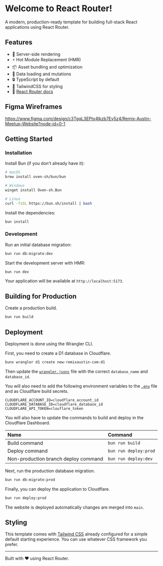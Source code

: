 # Welcome to React Router!

A modern, production-ready template for building full-stack React applications using React Router.

## Features

- 🚀 Server-side rendering
- ⚡️ Hot Module Replacement (HMR)
- 📦 Asset bundling and optimization
- 🔄 Data loading and mutations
- 🔒 TypeScript by default
- 🎉 TailwindCSS for styling
- 📖 [React Router docs](https://reactrouter.com/)

## Figma Wireframes

https://www.figma.com/design/c3TgqL3EPtx4lkzb7Ey5z4/Remix-Austin-Meetup-Website?node-id=0-1

## Getting Started

### Installation

Install Bun (if you don't already have it):

```zsh
# macOS
brew install oven-sh/bun/bun

# Windows
winget install Oven-sh.Bun

# Linux
curl -fsSL https://bun.sh/install | bash
```

Install the dependencies:

```zsh
bun install
```

### Development

Run an initial database migration:

```zsh
bun run db:migrate:dev
```

Start the development server with HMR:

```zsh
bun run dev
```

Your application will be available at `http://localhost:5173`.

## Building for Production

Create a production build.

```zsh
bun run build
```

## Deployment

Deployment is done using the Wrangler CLI.

First, you need to create a D1 database in Cloudflare.

```zsh
bunx wrangler d1 create new-remixaustin-com-d1
```

Then update the [`wrangler.jsonc`](wrangler.jsonc) file with the correct `database_name` and `database_id`.

You will also need to add the following environment variables to the [`.env`](.env.example) file and as Cloudflare build secrets.

```env
CLOUDFLARE_ACCOUNT_ID=cloudflare_account_id
CLOUDFLARE_DATABASE_ID=cloudflare_database_id
CLOUDFLARE_API_TOKEN=clouflare_token
```

You will also have to update the commands to build and deploy in the Cloudflare Dashboard.

| Name                                 | Command               |
|:-------------------------------------|:----------------------|
| Build command                        | `bun run build`       |
| Deploy command                       | `bun run deploy:prod` |
| Non-production branch deploy command | `bun run deploy:dev`  |

Next, run the production database migration.

```zsh
bun run db:migrate:prod
```

Finally, you can deploy the application to Cloudflare.

```zsh
bun run deploy:prod
```

The website is deployed automatically changes are merged into `main`.

## Styling

This template comes with [Tailwind CSS](https://tailwindcss.com) already configured for a simple default starting experience. You can use whatever CSS framework you prefer.

---

Built with ❤️ using React Router.
